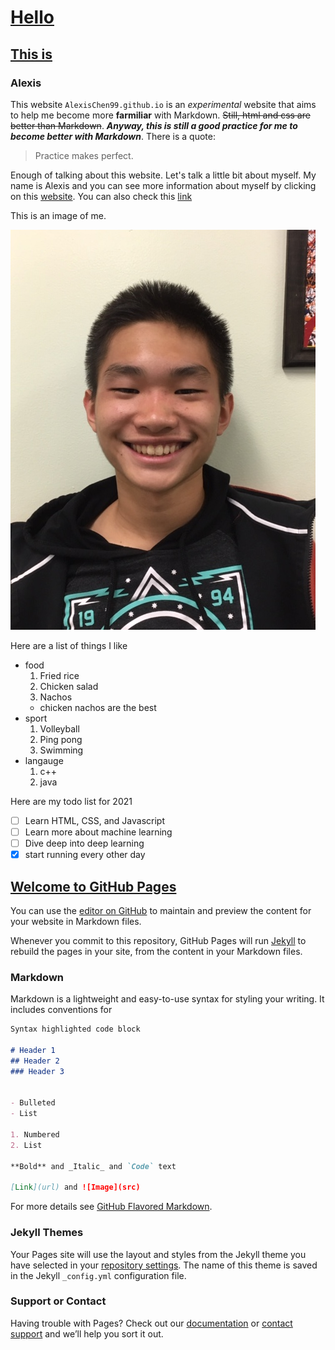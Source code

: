 # [Hello](https://www.facebook.com/)
## [This is](#markdown) 
### Alexis 

This website `AlexisChen99.github.io` is an _experimental_ website that aims to help me become more **farmiliar** with Markdown. ~~Still, html and css are better than Markdown~~. ***Anyway, this is still a good practice for me to become better with Markdown***. There is a quote: 
> Practice makes perfect. 

Enough of talking about this website. Let's talk a little bit about myself. My name is Alexis and you can see more information about myself by clicking on this [website](https://alexischen99.github.io/). You can also check this [link](/test.md)


This is an image of me.

![me](selfie.jpg)


Here are a list of things I like 
- food
  1. Fried rice
  2. Chicken salad
  3. Nachos
    - chicken nachos are the best
- sport
  1. Volleyball
  2. Ping pong
  3. Swimming
- langauge
  1. c++
  2. java 

Here are my todo list for 2021
- [ ] Learn HTML, CSS, and Javascript
- [ ] Learn more about machine learning 
- [ ] Dive deep into deep learning
- [x] start running every other day

## [Welcome to GitHub Pages](https://duckduckgo.com/?va=b&t=hc)

You can use the [editor on GitHub](https://github.com/AlexisChen99/AlexisChen99.github.io/edit/main/index.md) to maintain and preview the content for your website in Markdown files.

Whenever you commit to this repository, GitHub Pages will run [Jekyll](https://jekyllrb.com/) to rebuild the pages in your site, from the content in your Markdown files.

### Markdown

Markdown is a lightweight and easy-to-use syntax for styling your writing. It includes conventions for

```markdown
Syntax highlighted code block

# Header 1
## Header 2
### Header 3


- Bulleted
- List

1. Numbered
2. List

**Bold** and _Italic_ and `Code` text

[Link](url) and ![Image](src)
```

For more details see [GitHub Flavored Markdown](https://guides.github.com/features/mastering-markdown/).

### Jekyll Themes

Your Pages site will use the layout and styles from the Jekyll theme you have selected in your [repository settings](https://github.com/AlexisChen99/AlexisChen99.github.io/settings). The name of this theme is saved in the Jekyll `_config.yml` configuration file.

### Support or Contact

Having trouble with Pages? Check out our [documentation](https://docs.github.com/categories/github-pages-basics/) or [contact support](https://github.com/contact) and we’ll help you sort it out.
